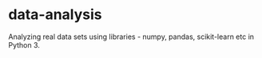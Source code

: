 # data-analysis
Analyzing real data sets using libraries - numpy, pandas, scikit-learn etc in Python 3.
